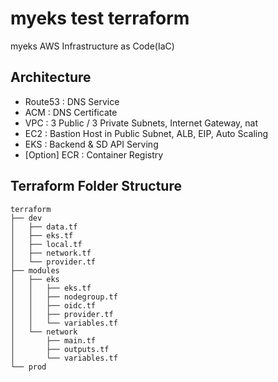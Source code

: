 # myeks test terraform
myeks AWS Infrastructure as Code(IaC)

## Architecture
- Route53 : DNS Service
- ACM : DNS Certificate
- VPC : 3 Public / 3 Private Subnets, Internet Gateway, nat
- EC2 : Bastion Host in Public Subnet, ALB, EIP, Auto Scaling
- EKS : Backend & SD API Serving
- [Option] ECR : Container Registry

## Terraform Folder Structure
```
terraform
├── dev
│   ├── data.tf
│   ├── eks.tf
│   ├── local.tf
│   ├── network.tf
│   └── provider.tf
├── modules
│   ├── eks
│   │   ├── eks.tf
│   │   ├── nodegroup.tf
│   │   ├── oidc.tf
│   │   ├── provider.tf
│   │   └── variables.tf
│   └── network
│       ├── main.tf
│       ├── outputs.tf
│       └── variables.tf
└── prod
```

